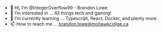 - 👋 Hi, I’m @IntegerOverflow99 - Brandon Lowe
- 👀 I’m interested in ... All things tech and gaming!
- 🌱 I’m currently learning ... Typescript, React, Docker, and plenty more.
- 📫 How to reach me ... brandon.lowe@mohawkcollge.ca

<!---
IntegerOverflow99/IntegerOverflow99 is a ✨ special ✨ repository because its `README.md` (this file) appears on your GitHub profile.
You can click the Preview link to take a look at your changes.
--->
